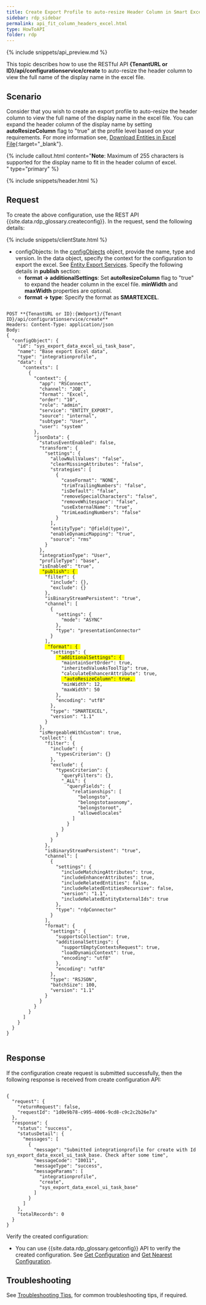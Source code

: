 ```yaml
---
title: Create Export Profile to auto-resize Header Column in Smart Excel
sidebar: rdp_sidebar
permalink: api_fit_column_headers_excel.html
type: HowToAPI
folder: rdp
---
```


{% include snippets/api_preview.md %}

This topic describes how to use the RESTful API **{TenantURL or ID}/api/configurationservice/create** to auto-resize the header column to view the full name of the display name in the excel file.

## Scenario

Consider that you wish to create an export profile to auto-resize the header column to view the full name of the display name in the excel file. You can expand the header column of the display name by setting **autoResizeColumn** flag to "true" at the profile level based on your requirements. For more information see, [Download Entities in Excel File](/{{site.data.rdp_links_version.APPU}}/srch_download_upload_entities_excel.html){:target="_blank"}.

{% include callout.html content="**Note**: Maximum of 255 characters is supported for the display name to fit in the header column of excel.   
" type="primary" %}

{% include snippets/header.html %}

## Request

To create the above configuration, use the REST API {{site.data.rdp_glossary.createconfig}}. In the request, send the following details:

{% include snippets/clientState.html %}
* configObjects: In the [configObjects](api_config_object_structure.html) object, provide the name, type and version. In the data object, specify the context for the configuration to export the excel. See [Entity Export Services](api_exp_entity_service.html). Specify the following details in **publish** section:
  * **format -> additionalSettings**: Set **autoResizeColumn** flag to "true" to expand the header column in the excel file. **minWidth** and **maxWidth** properties are optional.
  * **format -> type**: Specify the format as **SMARTEXCEL**.

<pre>
<code>
POST **{TenantURL or ID}:{Webport}/{Tenant ID}/api/configurationservice/create**
Headers: Content-Type: application/json
Body:
{
  "configObject": {
    "id": "sys_export_data_excel_ui_task_base",
    "name": "Base export Excel data",
    "type": "integrationprofile",
    "data": {
      "contexts": [
        {
          "context": {
            "app": "RSConnect",
            "channel": "JOB",
            "format": "Excel",
            "order": "10",
            "role": "admin",
            "service": "ENTITY_EXPORT",
            "source": "internal",
            "subtype": "User",
            "user": "system"
          },
          "jsonData": {
            "statusEventEnabled": false,
            "transform": {
              "settings": {
                "allowNullValues": "false",
                "clearMissingAttributes": "false",
                "strategies": [
                  {
                    "caseFormat": "NONE",
                    "trimTrailingNumbers": "false",
                    "isDefault": "false",
                    "removeSpecialCharacters": "false",
                    "removeWhitespace": "false",
                    "useExternalName": "true",
                    "trimLeadingNumbers": "false"
                  }
                ],
                "entityType": "@field(type)",
                "enableDynamicMapping": "true",
                "source": "rms"
              }
            },
            "integrationType": "User",
            "profileType": "base",
            "isEnabled": "true",
            <span style="background-color: #FFFF00"> "publish": { </span>
              "filter": {
                "include": {},
                "exclude": {}
              },
              "isBinaryStreamPersistent": "true",
              "channel": [
                {
                  "settings": {
                    "mode": "ASYNC"
                  },
                  "type": "presentationConnector"
                }
              ],
              <span style="background-color: #FFFF00"> "format": { </span>
                "settings": {
                  <span style="background-color: #FFFF00"> "additionalSettings": { </span>
                    "maintainSortOrder": true,
                    "inheritedValueAsToolTip": true,
                    "calculateEnhancerAttribute": true,
                    <span style="background-color: #FFFF00"> "autoResizeColumn": true, </span>
                    "minWidth": 12,
                    "maxWidth": 50
                  },
                  "encoding": "utf8"
                },
                "type": "SMARTEXCEL",
                "version": "1.1"
              }
            },
            "isMergeableWithCustom": true,
            "collect": {
              "filter": {
                "include": {
                  "typesCriterion": {}
                },
                "exclude": {
                  "typesCriterion": {
                    "queryFilters": {},
                    "_ALL": {
                      "queryFields": {
                        "relationships": [
                          "belongsto",
                          "belongstotaxonomy",
                          "belongstoroot",
                          "allowedlocales"
                        ]
                      }
                    }
                  }
                }
              },
              "isBinaryStreamPersistent": "true",
              "channel": [
                {
                  "settings": {
                    "includeMatchingAttributes": true,
                    "includeEnhancerAttributes": true,
                    "includeRelatedEntities": false,
                    "includeRelatedEntitiesRecursive": false,
                    "version": "1.1",
                    "includeRelatedEntityExternalIds": true
                  },
                  "type": "rdpConnector"
                }
              ],
              "format": {
                "settings": {
                  "supportsCollection": true,
                  "additionalSettings": {
                    "supportEmptyContextsRequest": true,
                    "loadDynamicContext": true,
                    "encoding": "utf8"
                  },
                  "encoding": "utf8"
                },
                "type": "RSJSON",
                "batchSize": 100,
                "version": "1.1"
              }
            }
          }
        }
      ]
    }
  }
}
</code>
</pre> 

## Response

If the configuration create request is submitted successfully, then the following response is received from create configuration API:

<pre><code>
{
  "request": {
    "returnRequest": false,
    "requestId": "1d0e9b78-c995-4006-9cd8-c9c2c2b26e7a"
  },
  "response": {
    "status": "success",
    "statusDetail": {
      "messages": [
        {
          "message": "Submitted integrationprofile for create with Id sys_export_data_excel_ui_task_base. Check after some time",
          "messageCode": "I0011",
          "messageType": "success",
          "messageParams": [
            "integrationprofile",
            "create",
            "sys_export_data_excel_ui_task_base"
          ]
        }
      ]
    },
    "totalRecords": 0
  }
}
</code></pre>

Verify the created configuration:
* You can use {{site.data.rdp_glossary.getconfig}} API to verify the created configuration. See [Get Configuration](api_get_configuration.html) and [Get Nearest Configuration](api_get_nearest_configuration.html).

## Troubleshooting

See [Troubleshooting Tips](api_troubleshooting_tips.html), for common troubleshooting tips, if required.








  